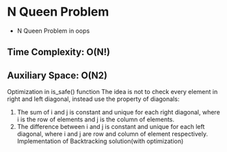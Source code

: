 # N Queen Problem
- N Queen Problem in oops


## Time Complexity: O(N!)
## Auxiliary Space: O(N2)

Optimization in is_safe() function 
The idea is not to check every element in right and left diagonal, instead use the property of diagonals: 
1. The sum of i and j is constant and unique for each right diagonal, where i is the row of elements and j is the 
column of elements. 
2. The difference between i and j is constant and unique for each left diagonal, where i and j are row and column of element respectively.
Implementation of Backtracking solution(with optimization) 
